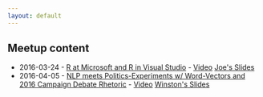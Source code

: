 ```yaml
---
layout: default
---
```


## Meetup content

* 2016-03-24 - [R at Microsoft and R in Visual Studio](http://www.meetup.com/portland-r-user-group/events/229081827/) - [Video](https://www.youtube.com/watch?v=tQlzukyC8VY) [Joe's Slides](http://files.meetup.com/1685557/R%20at%20Microsoft_Portland_RUG.pptx)
* 2016-04-05 - [NLP meets Politics-Experiment­s w/ Word-Vectors and 2016 Campaign Debate Rhetoric](http://www.meetup.com/portland-r-user-group/events/229130207/) - [Video](https://www.youtube.com/watch?v=3jUhUoCuWHs) [Winston's Slides](https://github.com/tactical-Data/SlidesPDXDataScienceApril2016)

